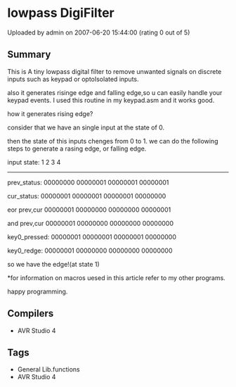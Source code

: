 # lowpass DigiFilter

Uploaded by admin on 2007-06-20 15:44:00 (rating 0 out of 5)

## Summary

This is A tiny lowpass digital filter to remove unwanted signals on discrete inputs such as keypad or optoIsolated inputs.  

also it generates risinge edge and falling edge,so u can easily handle your keypad events. I used this routine in my keypad.asm and it works good.  

how it generates rising edge?  

consider that we have an single input at the state of 0.  

then the state of this inputs chenges from 0 to 1. we can do the following steps to generate a rasing edge, or falling edge.  

input state: 1 2 3 4  

 ------------------------------------------------  

prev\_status: 00000000 00000001 00000001 00000001  

cur\_status: 00000001 00000001 00000001 00000000


eor prev,cur 00000001 00000000 00000000 00000001  

and prev,cur 00000001 00000000 00000000 00000000


key0\_pressed: 00000001 00000001 00000001 00000000  

key0\_redge: 00000001 00000000 00000000 00000000  

so we have the edge!(at state 1)  

*for information on macros uesed in this article refer to my other programs.  

happy programming.

## Compilers

- AVR Studio 4

## Tags

- General Lib.functions
- AVR Studio 4
